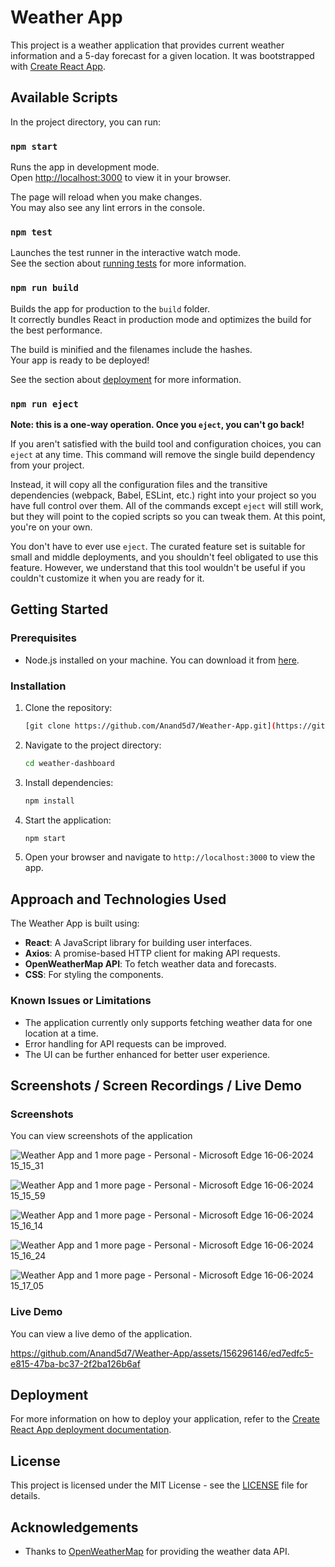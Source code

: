 # Weather App

This project is a weather application that provides current weather information and a 5-day forecast for a given location. It was bootstrapped with [Create React App](https://github.com/facebook/create-react-app).

## Available Scripts

In the project directory, you can run:

### `npm start`

Runs the app in development mode.\
Open [http://localhost:3000](http://localhost:3000) to view it in your browser.

The page will reload when you make changes.\
You may also see any lint errors in the console.

### `npm test`

Launches the test runner in the interactive watch mode.\
See the section about [running tests](https://facebook.github.io/create-react-app/docs/running-tests) for more information.

### `npm run build`

Builds the app for production to the `build` folder.\
It correctly bundles React in production mode and optimizes the build for the best performance.

The build is minified and the filenames include the hashes.\
Your app is ready to be deployed!

See the section about [deployment](https://facebook.github.io/create-react-app/docs/deployment) for more information.

### `npm run eject`

**Note: this is a one-way operation. Once you `eject`, you can't go back!**

If you aren't satisfied with the build tool and configuration choices, you can `eject` at any time. This command will remove the single build dependency from your project.

Instead, it will copy all the configuration files and the transitive dependencies (webpack, Babel, ESLint, etc.) right into your project so you have full control over them. All of the commands except `eject` will still work, but they will point to the copied scripts so you can tweak them. At this point, you're on your own.

You don't have to ever use `eject`. The curated feature set is suitable for small and middle deployments, and you shouldn't feel obligated to use this feature. However, we understand that this tool wouldn't be useful if you couldn't customize it when you are ready for it.

## Getting Started

### Prerequisites

- Node.js installed on your machine. You can download it from [here](https://nodejs.org/).

### Installation

1. Clone the repository:

    ```bash
    [git clone https://github.com/Anand5d7/Weather-App.git](https://github.com/Anand5d7/Marklytics--Assignment-dashboard.git)
    ```

2. Navigate to the project directory:

    ```bash
    cd weather-dashboard
    ```

3. Install dependencies:

    ```bash
    npm install
    ```

4. Start the application:

    ```bash
    npm start
    ```

5. Open your browser and navigate to `http://localhost:3000` to view the app.

## Approach and Technologies Used

The Weather App is built using:
- **React**: A JavaScript library for building user interfaces.
- **Axios**: A promise-based HTTP client for making API requests.
- **OpenWeatherMap API**: To fetch weather data and forecasts.
- **CSS**: For styling the components.

### Known Issues or Limitations

- The application currently only supports fetching weather data for one location at a time.
- Error handling for API requests can be improved.
- The UI can be further enhanced for better user experience.

## Screenshots / Screen Recordings / Live Demo

### Screenshots

You can view screenshots of the application 

 ![Weather App and 1 more page - Personal - Microsoft​ Edge 16-06-2024 15_15_31](https://github.com/Anand5d7/Weather-App/assets/156296146/eda73662-5d10-439d-82b0-dfcd63249294)

![Weather App and 1 more page - Personal - Microsoft​ Edge 16-06-2024 15_15_59](https://github.com/Anand5d7/Weather-App/assets/156296146/6e5859ed-279e-434a-93af-10435eea9c89)

![Weather App and 1 more page - Personal - Microsoft​ Edge 16-06-2024 15_16_14](https://github.com/Anand5d7/Weather-App/assets/156296146/c49d6771-628a-4cd9-aed6-41b85e01c997)

![Weather App and 1 more page - Personal - Microsoft​ Edge 16-06-2024 15_16_24](https://github.com/Anand5d7/Weather-App/assets/156296146/f39b621c-9c16-410d-85d5-2ee1cffa2220)

![Weather App and 1 more page - Personal - Microsoft​ Edge 16-06-2024 15_17_05](https://github.com/Anand5d7/Weather-App/assets/156296146/34d2f64b-30d9-4446-b6d0-199cf8705914)



### Live Demo

You can view a live demo of the application.


https://github.com/Anand5d7/Weather-App/assets/156296146/ed7edfc5-e815-47ba-bc37-2f2ba126b6af



## Deployment

For more information on how to deploy your application, refer to the [Create React App deployment documentation](https://facebook.github.io/create-react-app/docs/deployment).

## License

This project is licensed under the MIT License - see the [LICENSE](LICENSE) file for details.

## Acknowledgements

- Thanks to [OpenWeatherMap](https://openweathermap.org/) for providing the weather data API.
